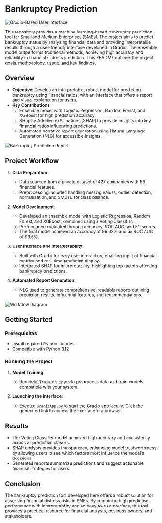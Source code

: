 # Bankruptcy Prediction

![Gradio-Based User Interface](https://github.com/user-attachments/assets/4bd3b766-7041-499b-87c8-fefcaa3dfd20)

This repository provides a machine learning-based bankruptcy prediction tool for Small and Medium Enterprises (SMEs). The project aims to predict bankruptcy status by analyzing financial data and providing interpretable results through a user-friendly interface developed in Gradio. The ensemble model outperforms traditional methods, achieving high accuracy and reliability in financial distress prediction. This README outlines the project goals, methodology, usage, and key findings.

## Overview

- **Objective**: Develop an interpretable, robust model for predicting bankruptcy using financial ratios, with an interface that offers a report and visual explanation for users.
- **Key Contributions**:
  - Ensemble model with Logistic Regression, Random Forest, and XGBoost for high prediction accuracy.
  - SHapley Additive exPlanations (SHAP) to provide insights into key financial ratios influencing predictions.
  - Automated narrative report generation using Natural Language Generation (NLG) for accessible insights.
  
![Bankruptcy Prediction Report](https://github.com/user-attachments/assets/6f0a4eb8-c020-482d-94b6-c0b1ea5908cb)

## Project Workflow

1. **Data Preparation**:
   - Data sourced from a private dataset of 427 companies with 66 financial features.
   - Preprocessing included handling missing values, outlier detection, normalization, and SMOTE for class balance.

2. **Model Development**:
   - Developed an ensemble model with Logistic Regression, Random Forest, and XGBoost, combined using a Voting Classifier.
   - Performance evaluated through accuracy, ROC AUC, and F1-scores.
   - The final model achieved an accuracy of 96.63% and an ROC AUC of 99.6%.

3. **User Interface and Interpretability**:
   - Built with Gradio for easy user interaction, enabling input of financial metrics and real-time prediction display.
   - Integrated SHAP for interpretability, highlighting top factors affecting bankruptcy predictions.

4. **Automated Report Generation**:
   - NLG used to generate comprehensive, readable reports outlining prediction results, influential features, and recommendations.

![Workflow Diagram](https://github.com/user-attachments/assets/159e6ccb-d02b-4dd5-a853-2e32072f27c8)

## Getting Started

### Prerequisites

- Install required Python libraries.
- Compatible with Python 3.12

### Running the Project

1. **Model Training**:
   - Run `ModelTraining.ipynb` to preprocess data and train models compatible with your system.
   
2. **Launching the Interface**:
   - Execute `GradioApp.py` to start the Gradio app locally. Click the generated link to access the interface in a browser.

## Results

- The Voting Classifier model achieved high accuracy and consistency across all prediction classes.
- SHAP analysis provides transparency, enhancing model trustworthiness by allowing users to see which factors most influence the model’s decisions.
- Generated reports summarize predictions and suggest actionable financial strategies for users.

## Conclusion

The bankruptcy prediction tool developed here offers a robust solution for assessing financial distress risks in SMEs. By combining high predictive performance with interpretability and an easy-to-use interface, this tool provides a practical resource for financial analysts, business owners, and stakeholders.
